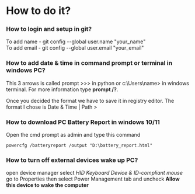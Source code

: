 # How to do it?

### How to login and setup in git?

To add name - git config --global user.name "your_name" <br>
To add email - git config --global user.email "your_email"


### How to add date & time in command prompt or terminal in windows PC?

This 3 arrows is called prompt >>> in python or c:\Users\name> in windows terminal. For more information type **prompt /?**.

Once you decided the format we have to save it in registry editor. The format I chose is Date & Time | Path > 


### How to download PC Battery Report in windows 10/11

Open the cmd prompt as admin and type this command

```
powercfg /batteryreport /output "D:\battery_report.html"
```


### How to turn off external devices wake up PC? 

open device manager select _HID Keyboard Device & ID-compliant mouse_ go to Properties then select Power Management tab and uncheck **Allow this device to wake the computer**
